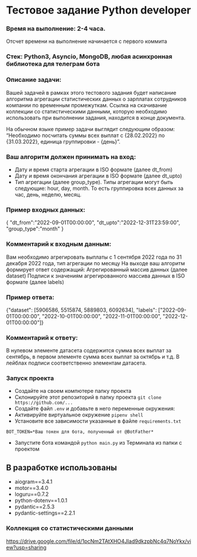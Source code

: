 # Тестовое задание Python developer
### Время на выполнение: 2-4 часа. 
Отсчет времени на выполнение начинается с первого коммита
### Стек: Python3, Asyncio, MongoDB, любая асинхронная библиотека для телеграм бота

### Описание задачи:
Вашей задачей в рамках этого тестового задания будет написание алгоритма агрегации статистических данных о зарплатах сотрудников компании по временным промежуткам. Ссылка на скачивание коллекции со статистическими данными, которую необходимо использовать при выполнении задания, находится в конце документа.

На обычном языке пример задачи выглядит следующим образом: “Необходимо посчитать суммы всех выплат с {28.02.2022} по {31.03.2022}, единица группировки - {день}”.

### Ваш алгоритм должен принимать на вход:
- Дату и время старта агрегации в ISO формате (далее dt_from)
- Дату и время окончания агрегации в ISO формате (далее dt_upto)
- Тип агрегации (далее group_type). Типы агрегации могут быть следующие: hour, day, month. То есть группировка всех данных за час, день, неделю, месяц.

### Пример входных данных:
{
"dt_from":"2022-09-01T00:00:00",
"dt_upto":"2022-12-31T23:59:00",
"group_type":"month"
}

### Комментарий к входным данным: 
Вам необходимо агрегировать выплаты с 1 сентября 2022 года по 31 декабря 2022 года, тип агрегации по месяцу
На выходе ваш алгоритм формирует ответ содержащий:
Агрегированный массив данных (далее dataset)
Подписи к значениям агрегированного массива данных в ISO формате (далее labels)

### Пример ответа:
{"dataset": [5906586, 5515874, 5889803, 6092634], "labels": ["2022-09-01T00:00:00", "2022-10-01T00:00:00", "2022-11-01T00:00:00", "2022-12-01T00:00:00"]}

### Комментарий к ответу: 
В нулевом элементе датасета содержится сумма всех выплат за сентябрь, в первом элементе сумма всех выплат за октябрь и т.д. В лейблах подписи соответственно элементам датасета.

### Запуск проекта

- Создайте на своем компютере папку проекта
- Склонируйте этот репозиторий в папку проекта `git clone https://github.com/...`
- Создайте файл `.env` и добавьте в него переменные окружения:
- Активируйте виртуальное окружение `pipenv shell`
- Установите все зависимости указанные в файле `requirements.txt`
```
BOT_TOKEN=*Ваш токен для бота, полученный от @BotFather*
```
- Запустите бота командой `python main.py` из Терминала из папки с проектом 

## В разработке использованы
- aiogram==3.4.1
- motor==3.4.0
- loguru==0.7.2
- python-dotenv==1.0.1
- pydantic==2.5.3
- pydantic-settings==2.2.1

### Коллекция со статистическими данными  
https://drive.google.com/file/d/1pcNm2TAtXHO4JIad9dkzpbNc4q7NoYkx/view?usp=sharing

